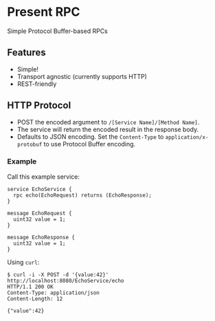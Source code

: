 # Present RPC

Simple Protocol Buffer-based RPCs

## Features

* Simple!
* Transport agnostic (currently supports 
HTTP)
* REST-friendly

## HTTP Protocol

* POST the encoded argument to `/[Service Name]/[Method Name]`. 
* The service will return the 
encoded result in the response body.
* Defaults to JSON encoding. Set the `Content-Type` to `application/x-protobuf` to use Protocol
Buffer encoding.

### Example

Call this example service:

```
service EchoService {
  rpc echo(EchoRequest) returns (EchoResponse);
}

message EchoRequest {
  uint32 value = 1;
}

message EchoResponse {
  uint32 value = 1;
}
```

Using `curl`:

```
$ curl -i -X POST -d '{value:42}' http://localhost:8080/EchoService/echo
HTTP/1.1 200 OK
Content-Type: application/json
Content-Length: 12

{"value":42}
```